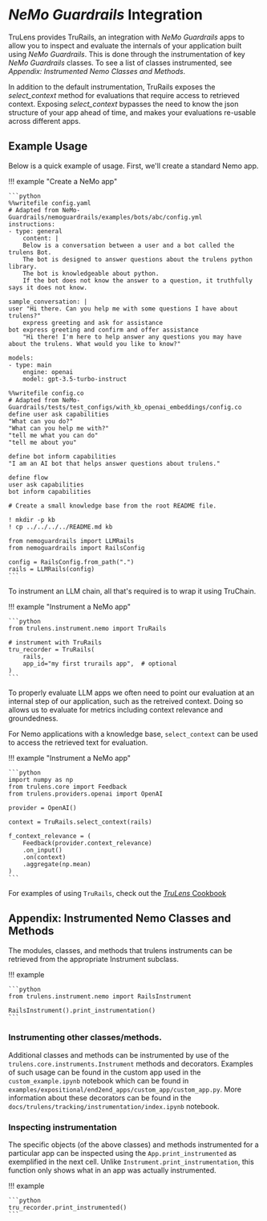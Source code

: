 # _NeMo Guardrails_ Integration

TruLens provides TruRails, an integration with _NeMo Guardrails_ apps to allow you to
inspect and evaluate the internals of your application built using _NeMo Guardrails_.
This is done through the instrumentation of key _NeMo Guardrails_ classes. To see a list
of classes instrumented, see *Appendix: Instrumented Nemo Classes and
Methods*.

In addition to the default instrumentation, TruRails exposes the
*select_context* method for evaluations that require access to retrieved
context. Exposing *select_context* bypasses the need to know the json structure
of your app ahead of time, and makes your evaluations re-usable across different
apps.

## Example Usage

Below is a quick example of usage. First, we'll create a standard Nemo app.

!!! example "Create a NeMo app"

    ```python
    %%writefile config.yaml
    # Adapted from NeMo-Guardrails/nemoguardrails/examples/bots/abc/config.yml
    instructions:
    - type: general
        content: |
        Below is a conversation between a user and a bot called the trulens Bot.
        The bot is designed to answer questions about the trulens python library.
        The bot is knowledgeable about python.
        If the bot does not know the answer to a question, it truthfully says it does not know.

    sample_conversation: |
    user "Hi there. Can you help me with some questions I have about trulens?"
        express greeting and ask for assistance
    bot express greeting and confirm and offer assistance
        "Hi there! I'm here to help answer any questions you may have about the trulens. What would you like to know?"

    models:
    - type: main
        engine: openai
        model: gpt-3.5-turbo-instruct

    %%writefile config.co
    # Adapted from NeMo-Guardrails/tests/test_configs/with_kb_openai_embeddings/config.co
    define user ask capabilities
    "What can you do?"
    "What can you help me with?"
    "tell me what you can do"
    "tell me about you"

    define bot inform capabilities
    "I am an AI bot that helps answer questions about trulens."

    define flow
    user ask capabilities
    bot inform capabilities

    # Create a small knowledge base from the root README file.

    ! mkdir -p kb
    ! cp ../../../../README.md kb

    from nemoguardrails import LLMRails
    from nemoguardrails import RailsConfig

    config = RailsConfig.from_path(".")
    rails = LLMRails(config)
    ```

To instrument an LLM chain, all that's required is to wrap it using TruChain.

!!! example "Instrument a NeMo app"

    ```python
    from trulens.instrument.nemo import TruRails

    # instrument with TruRails
    tru_recorder = TruRails(
        rails,
        app_id="my first trurails app",  # optional
    )
    ```

To properly evaluate LLM apps we often need to point our evaluation at an
internal step of our application, such as the retreived context. Doing so allows
us to evaluate for metrics including context relevance and groundedness.

For Nemo applications with a knowledge base, `select_context` can
be used to access the retrieved text for evaluation.

!!! example "Instrument a NeMo app"

    ```python
    import numpy as np
    from trulens.core import Feedback
    from trulens.providers.openai import OpenAI

    provider = OpenAI()

    context = TruRails.select_context(rails)

    f_context_relevance = (
        Feedback(provider.context_relevance)
        .on_input()
        .on(context)
        .aggregate(np.mean)
    )
    ```

For examples of using `TruRails`, check out the [_TruLens_ Cookbook](trulens.org/examples/)

## Appendix: Instrumented Nemo Classes and Methods

The modules, classes, and methods that trulens instruments can be retrieved from
the appropriate Instrument subclass.

!!! example

    ```python
    from trulens.instrument.nemo import RailsInstrument

    RailsInstrument().print_instrumentation()
    ```

### Instrumenting other classes/methods.
Additional classes and methods can be instrumented by use of the
`trulens.core.instruments.Instrument` methods and decorators. Examples of
such usage can be found in the custom app used in the `custom_example.ipynb`
notebook which can be found in
`examples/expositional/end2end_apps/custom_app/custom_app.py`. More
information about these decorators can be found in the
`docs/trulens/tracking/instrumentation/index.ipynb` notebook.

### Inspecting instrumentation
The specific objects (of the above classes) and methods instrumented for a
particular app can be inspected using the `App.print_instrumented` as
exemplified in the next cell. Unlike `Instrument.print_instrumentation`, this
function only shows what in an app was actually instrumented.

!!! example

    ```python
    tru_recorder.print_instrumented()
    ```
